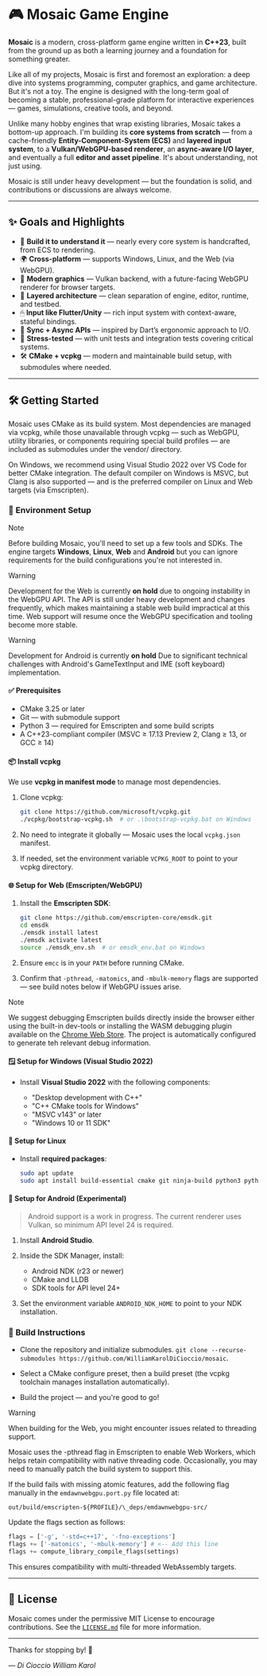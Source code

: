 # 🎮 Mosaic Game Engine

**Mosaic** is a modern, cross-platform game engine written in **C++23**, built from the ground up as both a learning journey and a foundation for something greater.

Like all of my projects, Mosaic is first and foremost an exploration: a deep dive into systems programming, computer graphics, and game architecture. But it's not a toy. The engine is designed with the long-term goal of becoming a stable, professional-grade platform for interactive experiences — games, simulations, creative tools, and beyond.

Unlike many hobby engines that wrap existing libraries, Mosaic takes a bottom-up approach. I'm building its **core systems from scratch** — from a cache-friendly **Entity-Component-System (ECS)** and **layered input system**, to a **Vulkan/WebGPU-based renderer**, an **async-aware I/O layer**, and eventually a full **editor and asset pipeline**. It's about understanding, not just using.

Mosaic is still under heavy development — but the foundation is solid, and contributions or discussions are always welcome.

---

## ✨ Goals and Highlights

- 🧱 **Build it to understand it** — nearly every core system is handcrafted, from ECS to rendering.
- 🌍 **Cross-platform** — supports Windows, Linux, and the Web (via WebGPU).
- 🎨 **Modern graphics** — Vulkan backend, with a future-facing WebGPU renderer for browser targets.
- 🧠 **Layered architecture** — clean separation of engine, editor, runtime, and testbed.
- 🖱 **Input like Flutter/Unity** — rich input system with context-aware, stateful bindings.
- 🔄 **Sync + Async APIs** — inspired by Dart’s ergonomic approach to I/O.
- 🧪 **Stress-tested** — with unit tests and integration tests covering critical systems.
- 🛠 **CMake + vcpkg** — modern and maintainable build setup, with submodules where needed.

---

## 🛠 Getting Started

Mosaic uses CMake as its build system. Most dependencies are managed via vcpkg, while those unavailable through vcpkg — such as WebGPU, utility libraries, or components requiring special build profiles — are included as submodules under the vendor/ directory.

On Windows, we recommend using Visual Studio 2022 over VS Code for better CMake integration. The default compiler on Windows is MSVC, but Clang is also supported — and is the preferred compiler on Linux and Web targets (via Emscripten).

### 🌲 Environment Setup

> [!NOTE]
> Before building Mosaic, you'll need to set up a few tools and SDKs. The engine targets **Windows**, **Linux**, **Web** and **Android** but you can ignore requirements for the build configurations you're not interested in.

> [!WARNING]
> Development for the Web is currently **on hold** due to ongoing instability in the WebGPU API. The API is still under heavy development and changes frequently, which makes maintaining a stable web build impractical at this time. Web support will resume once the WebGPU specification and tooling become more stable.

> [!WARNING]
> Development for Android is currently **on hold** Due to significant technical challenges with Android's GameTextInput and IME (soft keyboard) implementation.

#### ✅ Prerequisites

- CMake 3.25 or later
- Git — with submodule support
- Python 3 — required for Emscripten and some build scripts
- A C++23-compliant compiler (MSVC ≥ 17.13 Preview 2, Clang ≥ 13, or GCC ≥ 14)

#### 📦 Install vcpkg

We use **vcpkg in manifest mode** to manage most dependencies.

1. Clone vcpkg:

   ```bash
   git clone https://github.com/microsoft/vcpkg.git
   ./vcpkg/bootstrap-vcpkg.sh  # or .\bootstrap-vcpkg.bat on Windows
   ```

2. No need to integrate it globally — Mosaic uses the local `vcpkg.json` manifest.

3. If needed, set the environment variable `VCPKG_ROOT` to point to your vcpkg directory.

#### 🌐 Setup for Web (Emscripten/WebGPU)

1. Install the **Emscripten SDK**:

   ```bash
   git clone https://github.com/emscripten-core/emsdk.git
   cd emsdk
   ./emsdk install latest
   ./emsdk activate latest
   source ./emsdk_env.sh  # or emsdk_env.bat on Windows
   ```

2. Ensure `emcc` is in your `PATH` before running CMake.

3. Confirm that `-pthread`, `-matomics`, and `-mbulk-memory` flags are supported — see build notes below if WebGPU issues arise.

> [!NOTE]
> We suggest debugging Emscripten builds directly inside the browser either using the built-in dev-tools or installing the WASM debugging plugin available on the [Chrome Web Store](https://chromewebstore.google.com/detail/cc++-devtools-support-dwa/pdcpmagijalfljmkmjngeonclgbbannb). The project is automatically configured to generate teh relevant debug information.

#### 🪟 Setup for Windows (Visual Studio 2022)

- Install **Visual Studio 2022** with the following components:

  - "Desktop development with C++"
  - "C++ CMake tools for Windows"
  - "MSVC v143" or later
  - "Windows 10 or 11 SDK"

#### 🐧 Setup for Linux

- Install **required packages**:

  ```bash
  sudo apt update
  sudo apt install build-essential cmake git ninja-build python3 python3-pip libx11-dev libxcursor-dev libxrandr-dev libxi-dev libgl1-mesa-dev libvulkan-dev
  ```

#### 📱 Setup for Android (Experimental)

> Android support is a work in progress. The current renderer uses Vulkan, so minimum API level 24 is required.

1. Install **Android Studio**.
2. Inside the SDK Manager, install:

   - Android NDK (r23 or newer)
   - CMake and LLDB
   - SDK tools for API level 24+

3. Set the environment variable `ANDROID_NDK_HOME` to point to your NDK installation.

### 🔧 Build Instructions

- Clone the repository and initialize submodules. `git clone --recurse-submodules https://github.com/WilliamKarolDiCioccio/mosaic`.

- Select a CMake configure preset, then a build preset (the vcpkg toolchain manages installation automatically).

- Build the project — and you're good to go!

> [!WARNING]
> When building for the Web, you might encounter issues related to threading support.
>
> Mosaic uses the -pthread flag in Emscripten to enable Web Workers, which helps retain compatibility with native threading code. Occasionally, you may need to manually patch the build system to support this.
>
> If the build fails with missing atomic features, add the following flag manually in the `emdawnwebgpu.port.py` file located at:
>
> `out/build/emscripten-${PROFILE}/\_deps/emdawnwebgpu-src/`
>
> Update the flags section as follows:
>
> ```py
> flags = ['-g', '-std=c++17', '-fno-exceptions']
> flags += ['-matomics', '-mbulk-memory'] # <-- Add this line
> flags += compute_library_compile_flags(settings)
> ```

This ensures compatibility with multi-threaded WebAssembly targets.

---

## 📄 License

Mosaic comes under the permissive MIT License to encourage contributions. See the [`LICENSE.md`](./LICENSE.md) file for more information.

---

Thanks for stopping by! 🌟

_— Di Cioccio William Karol_
